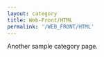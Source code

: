 ```yaml
---
layout: category
title: Web-Front/HTML
permalink: '/WEB_FRONT/HTML'
---
```


Another sample category page.
